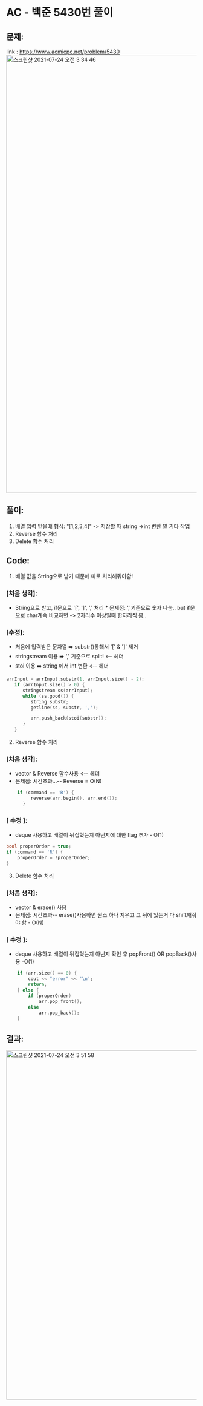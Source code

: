 # AC - 백준 5430번 풀이

## 문제:

link : https://www.acmicpc.net/problem/5430
<img width="1155" alt="스크린샷 2021-07-24 오전 3 34 46" src="https://user-images.githubusercontent.com/52744390/126826402-10aa8789-8227-4a8b-9fe7-946bb177f5d9.png">

## 풀이:

1. 배열 입력 받을떄 형식: "[1,2,3,4]" -> 저장할 때 string ->int 변환 밑 기타 작업
2. Reverse 함수 처리
3. Delete 함수 처리

## Code:

1. 배열 값을 String으로 받기 때문에 따로 처리해줘야함!

### [처음 생각]:

- String으로 받고, if문으로 '[', ']', ',' 처리 \* 문제점: ','기준으로 숫자 나눔.. but if문으로 char계속 비교하면 -> 2자리수 이상일때 한자리씩 봄..

### [수정]:

- 처음에 입력받은 문자열 ➡️ substr()통해서 '[' & ']' 제거
- stringstream 이용 ➡️ ',' 기준으로 split! <-- <sstream> 헤더
- stoi 이용 ➡️ string 에서 int 변환 <-- <string> 헤더

```cpp
arrInput = arrInput.substr(1, arrInput.size() - 2);
   if (arrInput.size() > 0) {
      stringstream ss(arrInput);
      while (ss.good()) {
         string substr;
         getline(ss, substr, ',');

         arr.push_back(stoi(substr));
      }
   }
```

2. Reverse 함수 처리

### [처음 생각]:

- vector & Reverse 함수사용 <--<algorithm> 헤더
- 문제점: 시간초과...-- Reverse = O(N)

```cpp
    if (command == 'R') {
         reverse(arr.begin(), arr.end());
      }
```

### [ 수정 ]:

- deque 사용하고 배열이 뒤집혔는지 아닌지에 대한 flag 추가 - O(1)

```cpp
bool properOrder = true;
if (command == 'R') {
    properOrder = !properOrder;
}
```

3. Delete 함수 처리

### [처음 생각]:

- vector & erase() 사용
- 문제점: 시간초과-- erase()사용하면 원소 하나 지우고 그 뒤에 있는거 다 shift해줘야 함 - O(N)

### [ 수정 ]:

- deque 사용하고 배열이 뒤집혔는지 아닌지 확인 후 popFront() OR popBack()사용 -O(1)

```cpp
    if (arr.size() == 0) {
        cout << "error" << '\n';
        return;
    } else {
        if (properOrder)
            arr.pop_front();
        else
            arr.pop_back();
    }
```

## 결과:

<img width="921" alt="스크린샷 2021-07-24 오전 3 51 58" src="https://user-images.githubusercontent.com/52744390/126828213-b19c113b-5d30-44fe-8eb3-3e9f67d6e19a.png">
